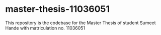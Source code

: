 # master-thesis-11036051
This repository is the codebase for the Master Thesis of student Sumeet Hande with matriculation no. 11036051
